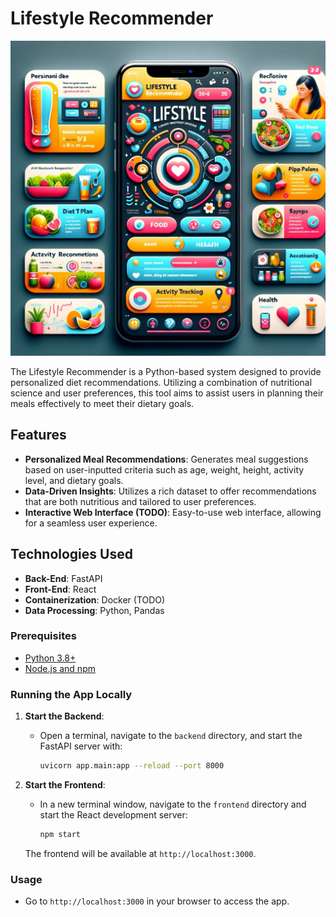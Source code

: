 # Lifestyle Recommender

![DALL-E's attempt of describing this project](assets/lifestyle_recommender_dalle.jpg)

The Lifestyle Recommender is a Python-based system designed to provide personalized diet recommendations. Utilizing a combination of nutritional science and user preferences, this tool aims to assist users in planning their meals effectively to meet their dietary goals.

## Features

- **Personalized Meal Recommendations**: Generates meal suggestions based on user-inputted criteria such as age, weight, height, activity level, and dietary goals.
- **Data-Driven Insights**: Utilizes a rich dataset to offer recommendations that are both nutritious and tailored to user preferences.
- **Interactive Web Interface (TODO)**: Easy-to-use web interface, allowing for a seamless user experience.

## Technologies Used

- **Back-End**: FastAPI
- **Front-End**: React 
- **Containerization**: Docker (TODO)
- **Data Processing**: Python, Pandas

### Prerequisites

- [Python 3.8+](https://www.python.org/downloads/)
- [Node.js and npm](https://nodejs.org/)

### Running the App Locally

1. **Start the Backend**:
   - Open a terminal, navigate to the `backend` directory, and start the FastAPI server with:
     ```bash
     uvicorn app.main:app --reload --port 8000
     ```

2. **Start the Frontend**:
   - In a new terminal window, navigate to the `frontend` directory and start the React development server:
     ```bash
     npm start
     ```

   The frontend will be available at `http://localhost:3000`.

### Usage

- Go to `http://localhost:3000` in your browser to access the app.